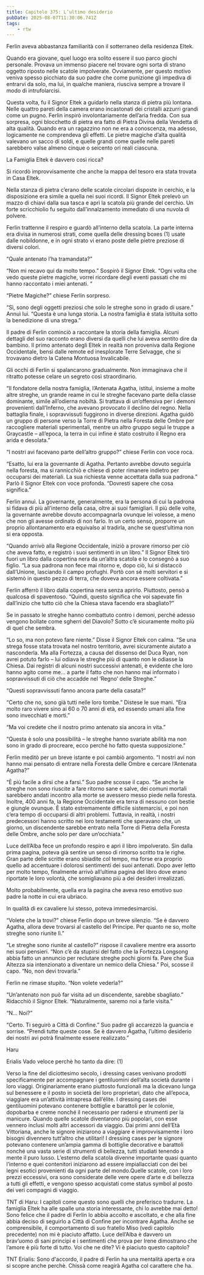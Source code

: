 ```yaml
---
title: Capitolo 375: L’ultimo desiderio
pubDate: 2025-08-07T11:30:06.741Z
tags:
    - rtw
---
```











Ferlin aveva abbastanza familiarità con il sotterraneo della residenza Eltek.


Quando era giovane, quel luogo era solito essere il suo parco giochi personale. Provava un immenso piacere nel trovare ogni sorta di strano oggetto riposto nelle scatole impolverate. Ovviamente, per questo motivo veniva spesso picchiato da suo padre che come punizione gli impediva di entrarvi da solo, ma lui, in qualche maniera, riusciva sempre a trovare il modo di intrufolarcisi.


Questa volta, fu il Signor Eltek a guidarlo nella stanza di pietra più lontana. Nelle quattro pareti della camera erano incastonati dei cristalli azzurri grandi come un pugno. Ferlin inspirò involontariamente dell’aria fredda. Con sua sorpresa, ogni blocchetto di pietra era fatto di Pietra Divina della Vendetta di alta qualità. Quando era un ragazzino non ne era a conoscenza, ma adesso, logicamente ne comprendeva gli effetti. Le pietre magiche d’alta qualità valevano un sacco di soldi, e quelle grandi come quelle nelle pareti sarebbero valse almeno cinque o seicento ori reali ciascuna.


La Famiglia Eltek è davvero così ricca?


Si ricordò improvvisamente che anche la mappa del tesoro era stata trovata in Casa Eltek.


Nella stanza di pietra c’erano delle scatole circolari disposte in cerchio, e la disposizione era simile a quella nei suoi ricordi. Il Signor Eltek prelevò un mazzo di chiavi dalla sua tasca e aprì la scatola più grande del cerchio. Un forte scricchiolio fu seguito dall’innalzamento immediato di una nuvola di polvere.


Ferlin trattenne il respiro e guardò all’interno della scatola. La parte interna era divisa in numerosi strati, come quella delle dressing boxes (1) usate dalle nobildonne, e in ogni strato vi erano poste delle pietre preziose di diversi colori.


“Quale antenato l’ha tramandata?”


“Non mi recavo qui da molto tempo.” Sospirò il Signor Eltek. “Ogni volta che vedo queste pietre magiche, vorrei ricordare degli eventi passati che mi hanno raccontato i miei antenati. “


“Pietre Magiche?” chiese Ferlin sorpreso.


“Sì, sono degli oggetti preziosi che solo le streghe sono in grado di usare.” Annuì lui. “Questa è una lunga storia. La nostra famiglia è stata istituita sotto la benedizione di una strega.”


Il padre di Ferlin cominciò a raccontare la storia della famiglia. Alcuni dettagli del suo racconto erano diversi da quelli che lui aveva sentito dire da bambino. Il primo antenato degli Eltek in realtà non proveniva dalla Regione Occidentale, bensì dalle remote ed inesplorate Terre Selvagge, che si trovavano dietro la Catena Montuosa Invalicabile.


Gli occhi di Ferlin si spalancarono gradualmente. Non immaginava che il ritratto potesse celare un segreto così straordinario.


“Il fondatore della nostra famiglia, l’Antenata Agatha, istituì, insieme a molte altre streghe, un grande reame in cui le streghe facevano parte della classe dominante, simile all’odierna nobiltà. Si trattava di un’offensiva per i demoni provenienti dall’Inferno, che avevano provocato il declino del regno. Nella battaglia finale, i sopravvissuti fuggirono in diverse direzioni. Agatha guidò un gruppo di persone verso la Torre di Pietra nella Foresta delle Ombre per raccogliere materiali sperimentali, mentre un altro gruppo seguì le truppe a Graycastle – all’epoca, la terra in cui infine è stato costruito il Regno era arida e desolata.”


“I nostri avi facevano parte dell’altro gruppo?” chiese Ferlin con voce roca.


“Esatto, lui era la governante di Agatha. Pertanto avrebbe dovuto seguirla nella foresta, ma si rannicchiò e chiese di poter rimanere indietro per occuparsi dei materiali. La sua richiesta venne accettata dalla sua padrona.” Parlò il Signor Eltek con voce profonda. “Dovresti sapere che cosa significa.”


Ferlin annuì. La governante, generalmente, era la persona di cui la padrona si fidava di più all’interno della casa, oltre ai suoi famigliari. Il più delle volte, la governante avrebbe dovuto accompagnarla ovunque lei volesse, a meno che non gli avesse ordinato di non farlo. In un certo senso, proporre un proprio allontanamento era equivalso al tradirla, anche se quest’ultima non si era opposta.


“Quando arrivò alla Regione Occidentale, iniziò a provare rimorso per ciò che aveva fatto, e registrò i suoi sentimenti in un libro.” Il Signor Eltek tirò fuori un libro dalla copertina nera da un’altra scatola e lo consegnò a suo figlio. “La sua padrona non fece mai ritorno e, dopo ciò, lui si distaccò dall’Unione, lasciando il campo profughi. Portò con sé molti servitori e si sistemò in questo pezzo di terra, che doveva ancora essere coltivata.”


Ferlin afferrò il libro dalla copertina nera senza aprirlo. Piuttosto, pensò a qualcosa di spaventoso. “Quindi, questo significa che voi sapevate fin dall’inizio che tutto ciò che la Chiesa stava facendo era sbagliato?”


Se in passato le streghe hanno combattuto contro i demoni, perché adesso vengono bollate come sgherri del Diavolo? Sotto c’è sicuramente molto più di quel che sembra.


“Lo so, ma non potevo fare niente.” Disse il Signor Eltek con calma. “Se una strega fosse stata trovata nel nostro territorio, avrei sicuramente aiutato a nasconderla. Ma alla Fortezza, a causa del dissenso del Duca Ryan, non avrei potuto farlo – lui odiava le streghe più di quanto non le odiasse la Chiesa. Dai registri di alcuni nostri successivi antenati, è evidente che loro hanno agito come me… a parte il fatto che non hanno mai informato i sopravvissuti di ciò che accadde nel ‘Regno’ delle Streghe.”


“Questi sopravvissuti fanno ancora parte della casata?”


“Certo che no, sono già tutti nelle loro tombe.” Distese le sue mani. “Era molto raro vivere sino ai 60 o 70 anni di età, ed essendo umani alla fine sono invecchiati e morti.”


“Ma voi credete che il nostro primo antenato sia ancora in vita.”


“Questa è solo una possibilità – le streghe hanno svariate abilità ma non sono in grado di procreare, ecco perché ho fatto questa supposizione.”


Ferlin meditò per un breve istante e poi cambiò argomento. “I nostri avi non hanno mai pensato di entrare nella Foresta delle Ombre e cercare l’Antenata Agatha?”


“Ѐ più facile a dirsi che a farsi.” Suo padre scosse il capo. “Se anche le streghe non sono riuscite a fare ritorno sane e salve, dei comuni mortali sarebbero andati incontro alla morte se avessero messo piede nella foresta. Inoltre, 400 anni fa, la Regione Occidentale era terra di nessuno con bestie e giungle ovunque. Ѐ stato estremamente difficile sistemarcisi, e poi non c’era tempo di occuparsi di altri problemi. Tuttavia, in realtà, i nostri predecessori hanno scritto nei loro testamenti che speravano che, un giorno, un discendente sarebbe entrato nella Torre di Pietra della Foresta delle Ombre, anche solo per dare un’occhiata.”


Luce dell’Alba fece un profondo respiro e aprì il libro impolverato. Sin dalla prima pagina, poteva già sentire un senso di rimorso scritto tra le righe. Gran parte delle scritte erano sbiadite col tempo, ma forse era proprio quello ad accentuare i dolorosi sentimenti dei suoi antenati. Dopo aver letto per molto tempo, finalmente arrivò all’ultima pagina del libro dove erano riportate le loro volontà, che somigliavano più a dei desideri irrealizzati.


Molto probabilmente, quella era la pagina che aveva reso emotivo suo padre la notte in cui era ubriaco.


In qualità di ex cavaliere lui stesso, poteva immedesimarcisi.


“Volete che la trovi?” chiese Ferlin dopo un breve silenzio. “Se è davvero Agatha, allora deve trovarsi al castello del Principe. Per quanto ne so, molte streghe sono riunite lì.”


“Le streghe sono riunite al castello?” rispose il cavaliere mentre era assorto nei suoi pensieri. “Non c’è da stupirsi del fatto che la Fortezza Longsong abbia fatto un annuncio per reclutare streghe pochi giorni fa. Pare che Sua Altezza sia intenzionato a diventare un nemico della Chiesa.” Poi, scosse il capo. “No, non devi trovarla.”


Ferlin ne rimase stupito. “Non volete vederla?”


“Un’antenato non può far visita ad un discendente, sarebbe sbagliato.” Ridacchiò il Signor Eltek. “Naturalmente, saremo noi a farle visita.”


“N… Noi?”


“Certo. Ti seguirò a Città di Confine.” Suo padre gli accarezzò la guancia e sorrise. “Prendi tutte queste cose. Se è davvero Agatha, l’ultimo desiderio dei nostri avi potrà finalmente essere realizzato.”


Haru






   


 Erialis Vado veloce perchè ho tanto da dire: (1)


Verso la fine del diciottesimo secolo, i dressing cases venivano prodotti specificamente per accompagnare i gentiluomini dell’alta società durante i loro viaggi. Originariamente erano piuttosto funzionali ma la dicevano lunga sul benessere e il posto in società dei loro proprietari, dato che all’epoca, viaggiare era un’attività intrapresa dall’élite. I dressing cases dei gentiluomini potevano contenere bottiglie e barattoli per le colonie, dopobarba e creme nonché il necessario per radersi e strumenti per la manicure. Quando quelle scatole diventarono più popolari, con esse vennero inclusi molti altri accessori da viaggio. Dai primi anni dell’Età Vittoriana, anche le signore iniziarono a viaggiare e improvvisamente i loro bisogni divennero tutt’altro che utilitari! I dressing cases per le signore potevano contenere un’ampia gamma di bottiglie decorative e barattoli nonché una vasta serie di strumenti di bellezza, tutti studiati tenendo a mente il puro lusso. L’esterno della scatola divenne importante quasi quanto l’interno e quei contenitori iniziarono ad essere impiallacciati con dei bei legni esotici provenienti da ogni parte del mondo.Quelle scatole, con i loro prezzi eccessivi, ora sono considerate delle vere opere d’arte e di bellezza a tutti gli effetti, e vengono spesso acquistati come status symbol al posto dei veri compagni di viaggio.


TNT di Haru: I capitoli come questo sono quelli che preferisco tradurre. La famiglia Eltek ha alle spalle una storia interessante, chi lo avrebbe mai detto! Sono felice che il padre di Ferlin lo abbia accolto e ascoltato, e che alla fine abbia deciso di seguirlo a Città di Confine per incontrare Agatha. Anche se comprensibile, il comportamento di suo fratello Miso (vedi capitolo precedente) non mi è piaciuto affatto. Luce dell’Alba è davvero un brav’uomo di sani principi e i sentimenti che prova per Irene dimostrano che l’amore è più forte di tutto. Voi che ne dite? Vi è piaciuto questo capitolo?


TNT Erialis: Sono d'accordo, il padre di Ferlin ha una mentalità aperta e ora si scopre anche perchè. Chissà come reagirà Agatha col carattere che ha.


 


     
                                


                                



